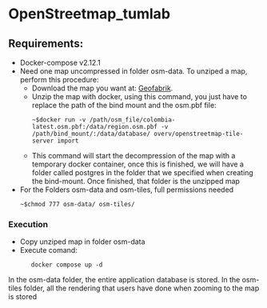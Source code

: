 # OpenStreetmap_tumlab

## Requirements:

-   Docker-compose v2.12.1
-   Need one map uncompressed in folder osm-data. To unziped a map, perform this procedure:
    -   Download the map you want at: [Geofabrik](http://download.geofabrik.de/).
    -   Unzip the map with docker, using this command, you just have to replace the path of the bind mount and the osm.pbf file:
        ```
        ~$docker run -v /path/osm_file/colombia-latest.osm.pbf:/data/region.osm.pbf -v /path/bind_mount/:/data/database/ overv/openstreetmap-tile-server import
        ```
    -   This command will start the decompression of the map with a temporary docker container, once this is finished, we will have a folder called postgres in the folder that we specified when creating the bind-mount. Once finished, that folder is the unzipped map
-   For the Folders osm-data and osm-tiles, full permissions needed
    ```
    ~$chmod 777 osm-data/ osm-tiles/
    ```
### Execution

-   Copy unziped map in folder osm-data
-   Execute comand:
    ```
       docker compose up -d
    ```
In the osm-data folder, the entire application database is stored.
In the osm-tiles folder, all the rendering that users have done when zooming to the map is stored

